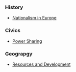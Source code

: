 ### History
* [Nationalism in Europe](https://www.youtube.com/watch?v=RDbqpAm0zxY)
### Civics
* [Power Sharing](https://www.youtube.com/watch?v=yUXNJLLoUVY)
### Geograpgy
* [Resources and Development](https://www.youtube.com/watch?v=Z0trqPx36H4)
